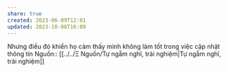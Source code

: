 ```yaml
---
share: true
created: 2023-06-09T12:01
updated: 2023-10-06T16:09
---
```

Nhưng điều đó khiển họ cảm thấy mình không làm tốt trong việc cập nhật thông tin
Nguồn:: [[../../Ξ Nguồn/Tự ngẫm nghĩ, trải nghiệm|Tự ngẫm nghĩ, trải nghiệm]]
